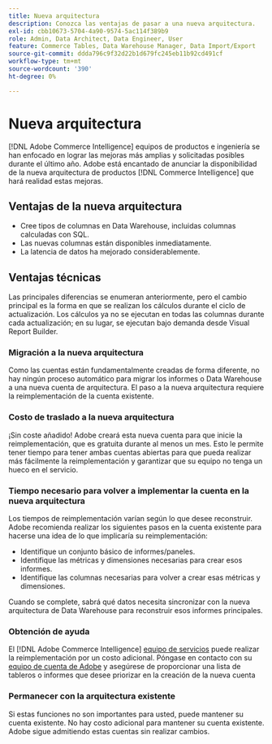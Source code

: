 ```yaml
---
title: Nueva arquitectura
description: Conozca las ventajas de pasar a una nueva arquitectura.
exl-id: cbb10673-5704-4a90-9574-5ac114f389b9
role: Admin, Data Architect, Data Engineer, User
feature: Commerce Tables, Data Warehouse Manager, Data Import/Export
source-git-commit: ddda796c9f32d22b1d679fc245eb11b92cd491cf
workflow-type: tm+mt
source-wordcount: '390'
ht-degree: 0%

---
```


# Nueva arquitectura

[!DNL Adobe Commerce Intelligence] equipos de productos e ingeniería se han enfocado en lograr las mejoras más amplias y solicitadas posibles durante el último año. Adobe está encantado de anunciar la disponibilidad de la nueva arquitectura de productos [!DNL Commerce Intelligence] que hará realidad estas mejoras.

## Ventajas de la nueva arquitectura

* Cree tipos de columnas en Data Warehouse, incluidas columnas calculadas con SQL.
* Las nuevas columnas están disponibles inmediatamente.
* La latencia de datos ha mejorado considerablemente.

## Ventajas técnicas

Las principales diferencias se enumeran anteriormente, pero el cambio principal es la forma en que se realizan los cálculos durante el ciclo de actualización. Los cálculos ya no se ejecutan en todas las columnas durante cada actualización; en su lugar, se ejecutan bajo demanda desde Visual Report Builder.

### Migración a la nueva arquitectura

Como las cuentas están fundamentalmente creadas de forma diferente, no hay ningún proceso automático para migrar los informes o Data Warehouse a una nueva cuenta de arquitectura. El paso a la nueva arquitectura requiere la reimplementación de la cuenta existente.

### Costo de traslado a la nueva arquitectura

¡Sin coste añadido! Adobe creará esta nueva cuenta para que inicie la reimplementación, que es gratuita durante al menos un mes. Esto le permite tener tiempo para tener ambas cuentas abiertas para que pueda realizar más fácilmente la reimplementación y garantizar que su equipo no tenga un hueco en el servicio.

### Tiempo necesario para volver a implementar la cuenta en la nueva arquitectura

Los tiempos de reimplementación varían según lo que desee reconstruir. Adobe recomienda realizar los siguientes pasos en la cuenta existente para hacerse una idea de lo que implicaría su reimplementación:

* Identifique un conjunto básico de informes/paneles.
* Identifique las métricas y dimensiones necesarias para crear esos informes.
* Identifique las columnas necesarias para volver a crear esas métricas y dimensiones.

Cuando se complete, sabrá qué datos necesita sincronizar con la nueva arquitectura de Data Warehouse para reconstruir esos informes principales.

### Obtención de ayuda

El [!DNL Adobe Commerce Intelligence] [equipo de servicios](https://experienceleague.adobe.com/docs/commerce-knowledge-base/kb/troubleshooting/miscellaneous/mbi-service-policies.html) puede realizar la reimplementación por un costo adicional. Póngase en contacto con su [equipo de cuenta de Adobe](../../guide-overview.md#Submitting-a-Support-Ticket) y asegúrese de proporcionar una lista de tableros o informes que desee priorizar en la creación de la nueva cuenta

### Permanecer con la arquitectura existente

Si estas funciones no son importantes para usted, puede mantener su cuenta existente. No hay costo adicional para mantener su cuenta existente. Adobe sigue admitiendo estas cuentas sin realizar cambios.
